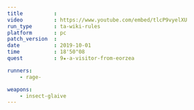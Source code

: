 ```yaml
---
title          :
video          : https://www.youtube.com/embed/tlcP9vyelXU
run_type       : ta-wiki-rules
platform       : pc
patch_version  : 
date           : 2019-10-01
time           : 18'50"08
quest          : 9★-a-visitor-from-eorzea

runners:
    - rage-

weapons:
    - insect-glaive
---
```

